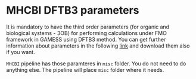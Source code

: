 # MHCBI DFTB3 parameters

It is mandatory to have the third order parameters (for organic and biological systems - 3OB) for performing calculations under FMO framework in GAMESS using DFTB3 method. You can get further information about parameters in the following [link](https://openbabel.org/docs/dev/Installation/install.html) and download them also if you want.

`MHCBI` pipeline has those paramteres in `misc` folder. You do not need to do anything else. The pipeline will place `misc` folder where it needs.

